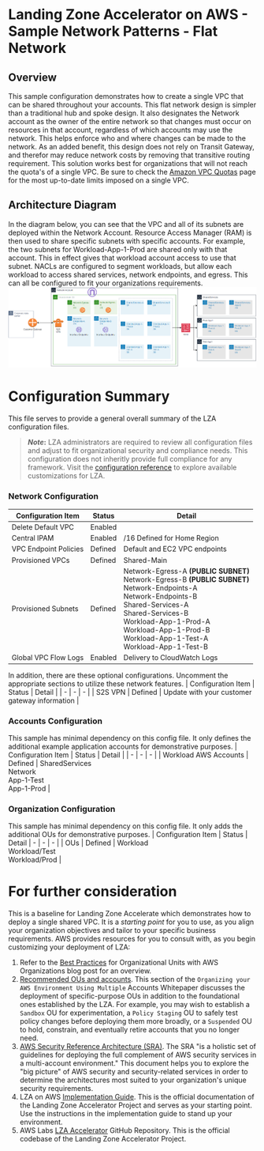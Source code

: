 # Landing Zone Accelerator on AWS  - Sample Network Patterns - Flat Network

## Overview
This sample configuration demonstrates how to create a single VPC that can be shared throughout your accounts. This flat network design is simpler than a traditional hub and spoke design. It also designates the Network account as the owner of the entire network so that changes must occur on resources in that account, regardless of which accounts may use the network. This helps enforce who and where changes can be made to the network. As an added benefit, this design does not rely on Transit Gateway, and therefor may reduce network costs by removing that transitive routing requirement. This solution works best for organizations that will not reach the quota's of a single VPC. Be sure to check the [Amazon VPC Quotas](https://docs.aws.amazon.com/vpc/latest/userguide/amazon-vpc-limits.html) page for the most up-to-date limits imposed on a single VPC. 


## Architecture Diagram
In the diagram below, you can see that the VPC and all of its subnets are deployed within the Network Account. Resource Access Manager (RAM) is then used to share specific subnets with specific accounts. For example, the two subnets for Workload-App-1-Prod are shared only with that account. This in effect gives that workload account access to use that subnet. NACLs are configured to segment workloads, but allow each workload to access shared services, network endpoints, and egress. This can all be configured to fit your organizations requirements.
![LZA Architecture Diagram](./images/simplnetwork.png)

# Configuration Summary
This file serves to provide a general overall summary of the LZA configuration files.

> **_Note_:** LZA administrators are required to review all configuration files and adjust to fit organizational security and compliance needs. This configuration does not inheritly provide full compliance for any framework. Visit the [configuration reference](https://awslabs.github.io/landing-zone-accelerator-on-aws/) to explore available customizations for LZA.

### __Network Configuration__
| Configuration Item | Status | Detail |
| - | - | - |
| Delete Default VPC | Enabled |  |
| Central IPAM | Enabled | /16 Defined for Home Region |
| VPC Endpoint Policies | Defined | Default and EC2 VPC endpoints |
| Provisioned VPCs | Defined | Shared-Main |
| Provisioned Subnets | Defined | Network-Egress-A **(PUBLIC SUBNET)**<br> Network-Egress-B **(PUBLIC SUBNET)**<br> Network-Endpoints-A <br> Network-Endpoints-B <br> Shared-Services-A <br> Shared-Services-B <br> Workload-App-1-Prod-A <br> Workload-App-1-Prod-B <br> Workload-App-1-Test-A <br> Workload-App-1-Test-B |
| Global VPC Flow Logs | Enabled | Delivery to CloudWatch Logs |

In addition, there are these optional configurations. Uncomment the appropriate sections to utilize these network features.
| Configuration Item | Status | Detail |
| - | - | - |
| S2S VPN | Defined | Update with your customer gateway information |

### __Accounts Configuration__
This sample has minimal dependency on this config file. It only defines the additional example application accounts for demonstrative purposes.
|  Configuration Item | Status | Detail |
| - | - | - |
| Workload AWS Accounts | Defined | SharedServices <br> Network <br> App-1-Test <br> App-1-Prod |

### __Organization Configuration__
This sample has minimal dependency on this config file. It only adds the additional OUs for demonstrative purposes.
| Configuration Item | Status | Detail 
| - | - | - |
| OUs | Defined | Workload <br> Workload/Test <br> Workload/Prod |


# For further consideration
This is a baseline for Landing Zone Accelerate which demonstrates how to deploy a single shared VPC. It is a _starting point_ for you to use, as you align your organization objectives and tailor to your specific business requirements. AWS provides resources for you to consult with, as you begin customizing your deployment of LZA:

1. Refer to the [Best Practices](https://aws.amazon.com/blogs/mt/best-practices-for-organizational-units-with-aws-organizations/) for Organizational Units with AWS Organizations blog post for an overview.
1. [Recommended OUs and accounts](https://docs.aws.amazon.com/whitepapers/latest/organizing-your-aws-environment/recommended-ous-and-accounts.html). This section of the `Organizing your AWS Environment Using Multiple` Accounts Whitepaper discusses the deployment of specific-purpose OUs in addition to the foundational ones established by the LZA. For example, you may wish to establish a `Sandbox` OU for experimentation, a `Policy Staging` OU to safely test policy changes before deploying them more broadly, or a `Suspended` OU to hold, constrain, and eventually retire accounts that you no longer need.
1. [AWS Security Reference Architecture (SRA)](https://docs.aws.amazon.com/prescriptive-guidance/latest/security-reference-architecture/welcome.html). The SRA "is a holistic set of guidelines for deploying the full complement of AWS security services in a multi-account environment." This document helps you to explore the "big picture" of AWS security and security-related services in order to determine the architectures most suited to your organization's unique security requirements.
1. LZA on AWS [Implementation Guide](https://docs.aws.amazon.com/solutions/latest/landing-zone-accelerator-on-aws/solution-overview.html). This is the official documentation of the Landing Zone Accelerator Project and serves as your starting point. Use the instructions in the implementation guide to stand up your environment.
1. AWS Labs [LZA Accelerator](https://github.com/awslabs/landing-zone-accelerator-on-aws) GitHub Repository. This is the official codebase of the Landing Zone Accelerator Project.